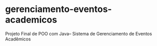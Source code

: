 # gerenciamento-eventos-academicos
Projeto Final de POO com Java– Sistema de Gerenciamento de Eventos Acadêmicos
